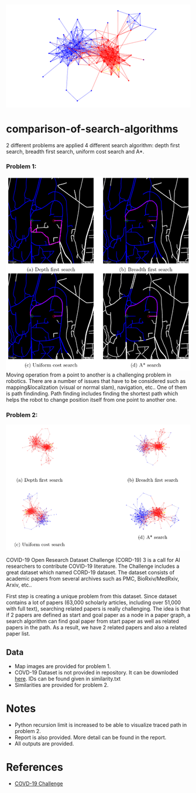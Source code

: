 ![Info](images/astar_title_abstact.png)

# comparison-of-search-algorithms
2 different problems are applied 4 different search algorithm: depth first search, breadth first search, uniform cost search and A*.

### Problem 1:
![Info](images/map-info.png)
Moving operation from a point to another is a challenging problem in robotics. There are a number of issues that have to be considered such as mapping&localization (visual or normal slam), navigation, etc.. One of them is path findinding. Path finding includes finding the shortest path which helps the robot to change position itself from one point to another one.

### Problem 2:
![Info](images/paper-info.png)

COVID-19 Open Research Dataset Challenge (CORD-19) 3 is a call for AI researchers to contribute COVID-19 literature. The Challenge includes a great dataset which named CORD-19 dataset. The dataset consists of academic papers from several archives such as PMC, BioRxiv/MedRxiv, Arxiv, etc..

First step is creating a unique problem from this dataset. Since dataset contains a lot of papers (63,000 scholarly articles, including over 51,000 with full text), searching related papers is really challenging. The idea is that if 2 papers are defined as start and goal paper as a node in a paper graph, a search algorithm can find goal paper from start paper as well as related papers in the path. As a result, we have 2 related papers and also a related paper list.

## Data
- Map images are provided for problem 1.
- COVD-19 Dataset is not provided in repository. It can be downloded [here](https://www.kaggle.com/allen-institute-for-ai/CORD-19-research-challenge). IDs can be found given in similarity.txt
- Similarities are provided for problem 2.

# Notes
- Python recursion limit is increased to be able to visualize traced path in problem 2.
- Report is also provided. More detail can be found in the report.
- All outputs are provided.

# References
- [COVD-19 Challenge](https://www.kaggle.com/allen-institute-for-ai/CORD-19-research-challenge)
